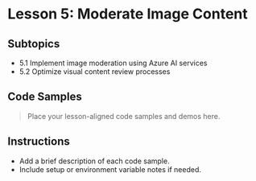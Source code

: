 # Lesson 5: Moderate Image Content

## Subtopics
- 5.1 Implement image moderation using Azure AI services
- 5.2 Optimize visual content review processes

## Code Samples

> Place your lesson-aligned code samples and demos here.

## Instructions
- Add a brief description of each code sample.
- Include setup or environment variable notes if needed. 